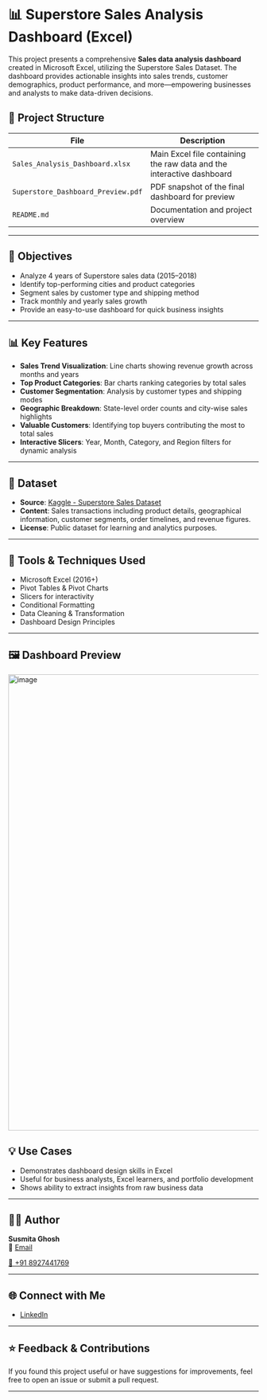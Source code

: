 # 📊 Superstore Sales Analysis Dashboard (Excel)
This project presents a comprehensive **Sales data analysis dashboard** created in Microsoft Excel, utilizing the Superstore Sales Dataset. The dashboard provides actionable insights into sales trends, customer demographics, product performance, and more—empowering businesses and analysts to make data-driven decisions.

## 📁 Project Structure

| File | Description |
|------|-------------|
| `Sales_Analysis_Dashboard.xlsx` | Main Excel file containing the raw data and the interactive dashboard |
| `Superstore_Dashboard_Preview.pdf` | PDF snapshot of the final dashboard for preview |
| `README.md` | Documentation and project overview |

---

## 🎯 Objectives

- Analyze 4 years of Superstore sales data (2015–2018)
- Identify top-performing cities and product categories
- Segment sales by customer type and shipping method
- Track monthly and yearly sales growth
- Provide an easy-to-use dashboard for quick business insights

---

## 📊 Key Features

- **Sales Trend Visualization**: Line charts showing revenue growth across months and years
- **Top Product Categories**: Bar charts ranking categories by total sales
- **Customer Segmentation**: Analysis by customer types and shipping modes
- **Geographic Breakdown**: State-level order counts and city-wise sales highlights
- **Valuable Customers**: Identifying top buyers contributing the most to total sales
- **Interactive Slicers**: Year, Month, Category, and Region filters for dynamic analysis

---

## 📁 Dataset
- **Source**: [Kaggle - Superstore Sales Dataset](https://www.kaggle.com/datasets/aditisaxena20/superstore-sales-dataset)
- **Content**: Sales transactions including product details, geographical information, customer segments, order timelines, and revenue figures.
- **License**: Public dataset for learning and analytics purposes.

---

## 🧰 Tools & Techniques Used

- Microsoft Excel (2016+)
- Pivot Tables & Pivot Charts
- Slicers for interactivity
- Conditional Formatting
- Data Cleaning & Transformation
- Dashboard Design Principles

---

## 🖼️ Dashboard Preview

<img width="1749" height="916" alt="image" src="https://github.com/user-attachments/assets/7e6d9cf6-2ee3-447a-99d3-0a2ef9bb11e2" />

## 💡 Use Cases

- Demonstrates dashboard design skills in Excel
- Useful for business analysts, Excel learners, and portfolio development
- Shows ability to extract insights from raw business data

---

## 🙋‍♀️ Author

**Susmita Ghosh**  
📧 [Email](mailto:susmitakatwa92@gmail.com)

<a href="tel:+918927441769">📱 +91 8927441769</a>


---

## 🌐 Connect with Me

- [LinkedIn](https://www.linkedin.com/in/susmitaghosh01/)


---

## ⭐ Feedback & Contributions

If you found this project useful or have suggestions for improvements, feel free to open an issue or submit a pull request.

---

